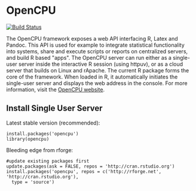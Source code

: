 OpenCPU
=======

[![Build Status](https://travis-ci.org/jeroenooms/opencpu.png?branch=master)](https://travis-ci.org/jeroenooms/opencpu)

The OpenCPU framework exposes a web API interfacing R, Latex and Pandoc. This API is used for example to integrate statistical functionality into systems, share and execute scripts or reports on centralized servers, and build R based "apps". The OpenCPU server can run either as a single-user server inside the interactive R session (using httpuv), or as a cloud server that builds on Linux and rApache. The current R package forms the core of the framework. When loaded in R, it automatically initiates the single-user server and displays the web address in the console. For more information, visit the [OpenCPU website](http://www.opencpu.org).

Install Single User Server
--------------------------

Latest stable version (recommended):

    install.packages('opencpu')
    library(opencpu)

Bleeding edge from rforge:
  
    #update existing packages first
    update.packages(ask = FALSE, repos = 'http://cran.rstudio.org')
    install.packages('opencpu', repos = c('http://rforge.net', 'http://cran.rstudio.org'),
      type = 'source')
      

